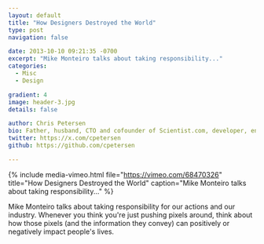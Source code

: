 ```yaml
---
layout: default
title: "How Designers Destroyed the World"
type: post
navigation: false

date: 2013-10-10 09:21:35 -0700
excerpt: "Mike Monteiro talks about taking responsibility..."
categories:
  - Misc
  - Design

gradient: 4
image: header-3.jpg
details: false

author: Chris Petersen
bio: Father, husband, CTO and cofounder of Scientist.com, developer, entrepreneur and technologist.
twitter: https://x.com/cpetersen
github: https://github.com/cpetersen

---
```


{% include media-vimeo.html file="https://vimeo.com/68470326" title="How Designers Destroyed the World" caption="Mike Monteiro talks about taking responsibility..." %}

Mike Monteiro talks about taking responsibility for our actions and our industry. Whenever you think you're just pushing pixels around, think about how those pixels (and the information they convey) can positively or negatively impact people's lives. ﻿  

 
